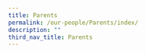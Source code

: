 ```yaml
---
title: Parents
permalink: /our-people/Parents/index/
description: ""
third_nav_title: Parents
---
```

